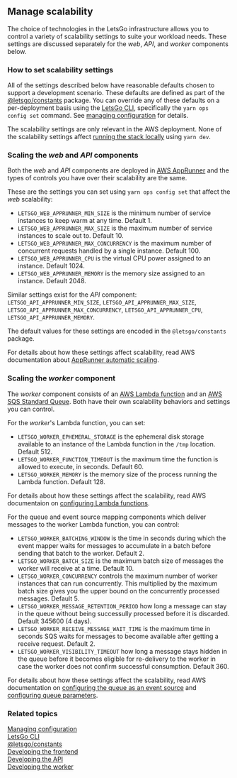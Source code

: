 ## Manage scalability

The choice of technologies in the LetsGo infrastructure allows you to control a variety of scalability settings to suite your workload needs. These settings are discussed separately for the _web_, _API_, and _worker_ components below.

### How to set scalability settings

All of the settings described below have reasonable defaults chosen to support a development scenario. These defaults are defined as part of the [@letsgo/constants](../reference/letsgo-constants.md) package. You can override any of these defaults on a per-deployment basis using the [LetsGo CLI](../reference/letsgo-cli.md), specifically the `yarn ops config set` command. See [managing configuration](./manage-configuration.md) for details.

The scalability settings are only relevant in the AWS deployment. None of the scalability settings affect [running the stack locally](./run-locally.md) using `yarn dev`.

### Scaling the _web_ and _API_ components

Both the _web_ and _API_ components are deployed in [AWS AppRunner](https://aws.amazon.com/apprunner) and the types of controls you have over their scalability are the same.

These are the settings you can set using `yarn ops config set` that affect the _web_ scalability:

- `LETSGO_WEB_APPRUNNER_MIN_SIZE` is the minimum number of service instances to keep warm at any time. Default 1.
- `LETSGO_WEB_APPRUNNER_MAX_SIZE` is the maximum number of service instances to scale out to. Default 10.
- `LETSGO_WEB_APPRUNNER_MAX_CONCURRENCY` is the maximum number of concurrent requests handled by a single instance. Default 100.
- `LETSGO_WEB_APPRUNNER_CPU` is the virtual CPU power assigned to an instance. Default 1024.
- `LETSGO_WEB_APPRUNNER_MEMORY` is the memory size assigned to an instance. Default 2048.

Similar settings exist for the _API_ component: `LETSGO_API_APPRUNNER_MIN_SIZE`, `LETSGO_API_APPRUNNER_MAX_SIZE`, `LETSGO_API_APPRUNNER_MAX_CONCURRENCY`, `LETSGO_API_APPRUNNER_CPU`, `LETSGO_API_APPRUNNER_MEMORY`.

The default values for these settings are encoded in the `@letsgo/constants` package.

For details about how these settings affect scalability, read AWS documentation about [AppRunner automatic scaling](https://docs.aws.amazon.com/apprunner/latest/dg/manage-autoscaling.html).

### Scaling the _worker_ component

The _worker_ component consists of an [AWS Lambda function](https://aws.amazon.com/pm/lambda) and an [AWS SQS Standard Queue](https://aws.amazon.com/sqs/). Both have their own scalability behaviors and settings you can control.

For the _worker_'s Lambda function, you can set:

- `LETSGO_WORKER_EPHEMERAL_STORAGE` is the ephemeral disk storage available to an instance of the Lambda function in the `/tmp` location. Default 512.
- `LETSGO_WORKER_FUNCTION_TIMEOUT` is the maximum time the function is allowed to execute, in seconds. Default 60.
- `LETSGO_WORKER_MEMORY` is the memory size of the process running the Lambda function. Default 128.

For details about how these settings affect the scalability, read AWS documentaion on [configuring Lambda functions](https://docs.aws.amazon.com/lambda/latest/dg/configuration-function-common.html).

For the queue and event source mapping components which deliver messages to the worker Lambda function, you can control:

- `LETSGO_WORKER_BATCHING_WINDOW` is the time in seconds during which the event mapper waits for messages to accumulate in a batch before sending that batch to the worker. Default 2.
- `LETSGO_WORKER_BATCH_SIZE` is the maximum batch size of messages the worker will receive at a time. Default 10.
- `LETSGO_WORKER_CONCURRENCY` controls the maximum number of worker instances that can run concurrently. This multiplied by the maximum batch size gives you the upper bound on the concurrently processed messages. Default 5.
- `LETSGO_WORKER_MESSAGE_RETENTION_PERIOD` how long a message can stay in the queue without being successully processed before it is discarded. Default 345600 (4 days).
- `LETSGO_WORKER_RECEIVE_MESSAGE_WAIT_TIME` is the maximum time in seconds SQS waits for messages to become available after getting a receive request. Default 2.
- `LETSGO_WORKER_VISIBILITY_TIMEOUT` how long a message stays hidden in the queue before it becomes eligible for re-delivery to the worker in case the worker does not confirm successful consumption. Default 360.

For details about how these settings affect the scalability, read AWS documentation on [configuring the queue as an event source](https://docs.aws.amazon.com/lambda/latest/dg/with-sqs.html#events-sqs-eventsource) and [configuring queue parameters](https://docs.aws.amazon.com/AWSSimpleQueueService/latest/SQSDeveloperGuide/sqs-configure-queue-parameters.html).

### Related topics

[Managing configuration](./manage-configuration.md)  
[LetsGo CLI](../reference/letsgo-cli.md)  
[@letsgo/constants](../reference/letsgo-constants.md)  
[Developing the frontend](./develop-the-frontend.md)  
[Developing the API](./develop-the-api.md)  
[Developing the worker](./develop-the-worker.md)
